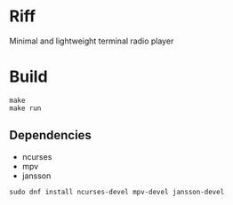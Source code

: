 # Riff
Minimal and lightweight terminal radio player

# Build
```
make
make run
```

## Dependencies
- ncurses
- mpv
- jansson

```
sudo dnf install ncurses-devel mpv-devel jansson-devel
```

